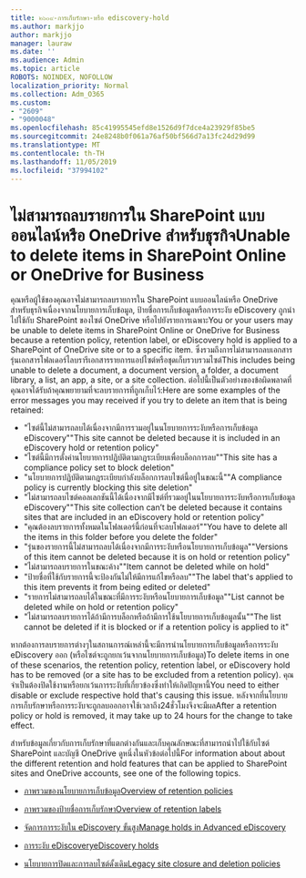 ```yaml
---
title: ๒๖๐๙-การเก็บรักษา-หรือ ediscovery-hold
ms.author: markjjo
author: markjjo
manager: lauraw
ms.date: ''
ms.audience: Admin
ms.topic: article
ROBOTS: NOINDEX, NOFOLLOW
localization_priority: Normal
ms.collection: Adm_O365
ms.custom:
- "2609"
- "9000048"
ms.openlocfilehash: 85c41995545efd8e1526d9f7dce4a23929f85be5
ms.sourcegitcommit: 24e8248b0f061a76af50bf566d7a13fc24d29d99
ms.translationtype: MT
ms.contentlocale: th-TH
ms.lasthandoff: 11/05/2019
ms.locfileid: "37994102"
---
```

# <a name="unable-to-delete-items-in-sharepoint-online-or-onedrive-for-business"></a><span data-ttu-id="b57ca-102">ไม่สามารถลบรายการใน SharePoint แบบออนไลน์หรือ OneDrive สำหรับธุรกิจ</span><span class="sxs-lookup"><span data-stu-id="b57ca-102">Unable to delete items in SharePoint Online or OneDrive for Business</span></span>

<span data-ttu-id="b57ca-103">คุณหรือผู้ใช้ของคุณอาจไม่สามารถลบรายการใน SharePoint แบบออนไลน์หรือ OneDrive สำหรับธุรกิจเนื่องจากนโยบายการเก็บข้อมูล, ป้ายชื่อการเก็บข้อมูลหรือการระงับ eDiscovery ถูกนำไปใช้กับ SharePoint ของไซต์ OneDrive หรือไปยังรายการเฉพาะ</span><span class="sxs-lookup"><span data-stu-id="b57ca-103">You or your users may be unable to delete items in SharePoint Online or OneDrive for Business because a retention policy, retention label, or eDiscovery hold is applied to a SharePoint of OneDrive site or to a specific item.</span></span> <span data-ttu-id="b57ca-104">ซึ่งรวมถึงการไม่สามารถลบเอกสารรุ่นเอกสารโฟลเดอร์ไลบรารีเอกสารรายการแอปไซต์หรือชุดเก็บรวบรวมไซต์</span><span class="sxs-lookup"><span data-stu-id="b57ca-104">This includes being unable to delete a document, a document version, a folder, a document library, a list, an app, a site, or a site collection.</span></span> <span data-ttu-id="b57ca-105">ต่อไปนี้เป็นตัวอย่างของข้อผิดพลาดที่คุณอาจได้รับถ้าคุณพยายามที่จะลบรายการที่ถูกเก็บไว้:</span><span class="sxs-lookup"><span data-stu-id="b57ca-105">Here are some examples of the error messages you may received if you try to delete an item that is being retained:</span></span>

- <span data-ttu-id="b57ca-106">"ไซต์นี้ไม่สามารถลบได้เนื่องจากมีการรวมอยู่ในนโยบายการระงับหรือการเก็บข้อมูล eDiscovery"</span><span class="sxs-lookup"><span data-stu-id="b57ca-106">"This site cannot be deleted because it is included in an eDiscovery hold or retention policy"</span></span>
- <span data-ttu-id="b57ca-107">"ไซต์นี้มีการตั้งค่านโยบายการปฏิบัติตามกฎระเบียบเพื่อบล็อกการลบ"</span><span class="sxs-lookup"><span data-stu-id="b57ca-107">"This site has a compliance policy set to block deletion"</span></span>
- <span data-ttu-id="b57ca-108">"นโยบายการปฏิบัติตามกฎระเบียบกำลังบล็อกการลบไซต์นี้อยู่ในขณะนี้"</span><span class="sxs-lookup"><span data-stu-id="b57ca-108">"A compliance policy is currently blocking this site deletion"</span></span>
- <span data-ttu-id="b57ca-109">"ไม่สามารถลบไซต์คอลเลกชันนี้ได้เนื่องจากมีไซต์ที่รวมอยู่ในนโยบายการระงับหรือการเก็บข้อมูล eDiscovery"</span><span class="sxs-lookup"><span data-stu-id="b57ca-109">"This site collection can’t be deleted because it contains sites that are included in an eDiscovery hold or retention policy"</span></span>
- <span data-ttu-id="b57ca-110">"คุณต้องลบรายการทั้งหมดในโฟลเดอร์นี้ก่อนที่จะลบโฟลเดอร์"</span><span class="sxs-lookup"><span data-stu-id="b57ca-110">"You have to delete all the items in this folder before you delete the folder"</span></span>
- <span data-ttu-id="b57ca-111">"รุ่นของรายการนี้ไม่สามารถลบได้เนื่องจากมีการระงับหรือนโยบายการเก็บข้อมูล"</span><span class="sxs-lookup"><span data-stu-id="b57ca-111">"Versions of this item cannot be deleted because it is on hold or retention policy"</span></span>
- <span data-ttu-id="b57ca-112">"ไม่สามารถลบรายการในขณะค้าง"</span><span class="sxs-lookup"><span data-stu-id="b57ca-112">"Item cannot be deleted while on hold"</span></span>
- <span data-ttu-id="b57ca-113">"ป้ายชื่อที่ใช้กับรายการนี้จะป้องกันไม่ให้มีการแก้ไขหรือลบ"</span><span class="sxs-lookup"><span data-stu-id="b57ca-113">"The label that's applied to this item prevents it from being edited or deleted"</span></span>
- <span data-ttu-id="b57ca-114">"รายการไม่สามารถลบได้ในขณะที่มีการระงับหรือนโยบายการเก็บข้อมูล"</span><span class="sxs-lookup"><span data-stu-id="b57ca-114">"List cannot be deleted while on hold or retention policy"</span></span>
- <span data-ttu-id="b57ca-115">"ไม่สามารถลบรายการได้ถ้ามีการบล็อกหรือถ้ามีการใช้นโยบายการเก็บข้อมูลนั้น"</span><span class="sxs-lookup"><span data-stu-id="b57ca-115">"The list cannot be deleted if it is blocked or if a retention policy is applied to it"</span></span>

<span data-ttu-id="b57ca-116">หากต้องการลบรายการต่างๆในสถานการณ์เหล่านี้จะมีการนำนโยบายการเก็บข้อมูลหรือการระงับ eDiscovery ออก (หรือไซต์จะถูกยกเว้นจากนโยบายการเก็บข้อมูล)</span><span class="sxs-lookup"><span data-stu-id="b57ca-116">To delete items in one of these scenarios, the retention policy, retention label, or eDiscovery hold has to be removed (or a site has to be excluded from a retention policy).</span></span> <span data-ttu-id="b57ca-117">คุณจำเป็นต้องปิดใช้งานหรือยกเว้นการระงับที่เกี่ยวข้องซึ่งทำให้เกิดปัญหานี้</span><span class="sxs-lookup"><span data-stu-id="b57ca-117">You need to either disable or exclude respective hold that's causing this issue.</span></span> <span data-ttu-id="b57ca-118">หลังจากที่นโยบายการเก็บรักษาหรือการระงับจะถูกลบออกอาจใช้เวลาถึง24ชั่วโมงจึงจะมีผล</span><span class="sxs-lookup"><span data-stu-id="b57ca-118">After a retention policy or hold is removed, it may take up to 24 hours for the change to take effect.</span></span> 

<span data-ttu-id="b57ca-119">สำหรับข้อมูลเกี่ยวกับการเก็บรักษาที่แตกต่างกันและเก็บคุณลักษณะที่สามารถนำไปใช้กับไซต์ SharePoint และบัญชี OneDrive ดูหนึ่งในหัวข้อต่อไปนี้</span><span class="sxs-lookup"><span data-stu-id="b57ca-119">For information about about the different retention and hold features that can be applied to SharePoint sites and OneDrive accounts, see one of the following topics.</span></span>

- [<span data-ttu-id="b57ca-120">ภาพรวมของนโยบายการเก็บข้อมูล</span><span class="sxs-lookup"><span data-stu-id="b57ca-120">Overview of retention policies</span></span>](https://docs.microsoft.com/microsoft-365/compliance/retention-policies)

- [<span data-ttu-id="b57ca-121">ภาพรวมของป้ายชื่อการเก็บรักษา</span><span class="sxs-lookup"><span data-stu-id="b57ca-121">Overview of retention labels</span></span>](https://docs.microsoft.com/microsoft-365/compliance/labels)

- [<span data-ttu-id="b57ca-122">จัดการการระงับใน eDiscovery ขั้นสูง</span><span class="sxs-lookup"><span data-stu-id="b57ca-122">Manage holds in Advanced eDiscovery</span></span>](https://docs.microsoft.com/microsoft-365/compliance/managing-holds)

- [<span data-ttu-id="b57ca-123">การระงับ eDiscovery</span><span class="sxs-lookup"><span data-stu-id="b57ca-123">eDiscovery holds</span></span>](https://docs.microsoft.com/microsoft-365/compliance/ediscovery-cases#step-4-place-content-locations-on-hold)

- [<span data-ttu-id="b57ca-124">นโยบายการปิดและการลบไซต์ดั้งเดิม</span><span class="sxs-lookup"><span data-stu-id="b57ca-124">Legacy site closure and deletion policies</span></span>](https://support.office.com/article/Use-policies-for-site-closure-and-deletion-A8280D82-27FD-48C5-9ADF-8A5431208BA5)
